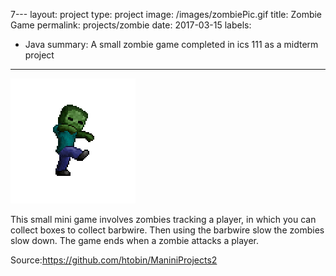 7---
layout: project
type: project
image: /images/zombiePic.gif
title: Zombie Game
permalink: projects/zombie
date: 2017-03-15
labels:
  - Java
summary: A small zombie game completed in ics 111 as a midterm project
---

<img class="ui medium right floated rounded image" src="../images/zombiePic.gif">

This small mini game involves zombies tracking a player, in which you can collect boxes to collect barbwire. Then using the barbwire slow the zombies slow down. The game ends when a zombie attacks a player.
 
Source:https://github.com/htobin/ManiniProjects2
